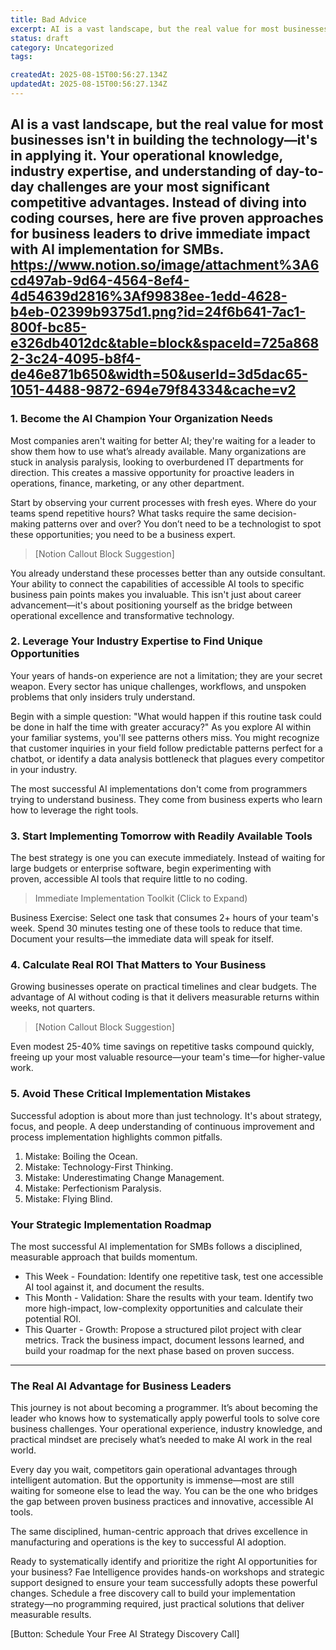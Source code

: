 ```yaml
---
title: Bad Advice
excerpt: AI is a vast landscape, but the real value for most businesses isn't in building the technology—it's in applying it. Your operational knowledge, indus...
status: draft
category: Uncategorized
tags:

createdAt: 2025-08-15T00:56:27.134Z
updatedAt: 2025-08-15T00:56:27.134Z
---
```


AI is a vast landscape, but the real value for most businesses isn't in building the technology—it's in applying it. Your operational knowledge, industry expertise, and understanding of day-to-day challenges are your most significant competitive advantages. Instead of diving into coding courses, here are five proven approaches for business leaders to drive immediate impact with AI implementation for SMBs.
https://www.notion.so/image/attachment%3A6cd497ab-9d64-4564-8ef4-4d54639d2816%3Af99838ee-1edd-4628-b4eb-02399b9375d1.png?id=24f6b641-7ac1-800f-bc85-e326db4012dc&table=block&spaceId=725a8682-3c24-4095-b8f4-de46e871b650&width=50&userId=3d5dac65-1051-4488-9872-694e79f84334&cache=v2
---

### 1. Become the AI Champion Your Organization Needs

Most companies aren't waiting for better AI; they're waiting for a leader to show them how to use what’s already available. Many organizations are stuck in analysis paralysis, looking to overburdened IT departments for direction. This creates a massive opportunity for proactive leaders in operations, finance, marketing, or any other department.

Start by observing your current processes with fresh eyes. Where do your teams spend repetitive hours? What tasks require the same decision-making patterns over and over? You don’t need to be a technologist to spot these opportunities; you need to be a business expert.

> [Notion Callout Block Suggestion]

You already understand these processes better than any outside consultant. Your ability to connect the capabilities of accessible AI tools to specific business pain points makes you invaluable. This isn't just about career advancement—it's about positioning yourself as the bridge between operational excellence and transformative technology.

### 2. Leverage Your Industry Expertise to Find Unique Opportunities

Your years of hands-on experience are not a limitation; they are your secret weapon. Every sector has unique challenges, workflows, and unspoken problems that only insiders truly understand.

Begin with a simple question: "What would happen if this routine task could be done in half the time with greater accuracy?" As you explore AI within your familiar systems, you'll see patterns others miss. You might recognize that customer inquiries in your field follow predictable patterns perfect for a chatbot, or identify a data analysis bottleneck that plagues every competitor in your industry.

The most successful AI implementations don't come from programmers trying to understand business. They come from business experts who learn how to leverage the right tools.

### 3. Start Implementing Tomorrow with Readily Available Tools

The best strategy is one you can execute immediately. Instead of waiting for large budgets or enterprise software, begin experimenting with proven, accessible AI tools that require little to no coding.

> Immediate Implementation Toolkit (Click to Expand)

Business Exercise: Select one task that consumes 2+ hours of your team's week. Spend 30 minutes testing one of these tools to reduce that time. Document your results—the immediate data will speak for itself.

### 4. Calculate Real ROI That Matters to Your Business

Growing businesses operate on practical timelines and clear budgets. The advantage of AI without coding is that it delivers measurable returns within weeks, not quarters.

> [Notion Callout Block Suggestion]

Even modest 25-40% time savings on repetitive tasks compound quickly, freeing up your most valuable resource—your team's time—for higher-value work.

### 5. Avoid These Critical Implementation Mistakes

Successful adoption is about more than just technology. It's about strategy, focus, and people. A deep understanding of continuous improvement and process implementation highlights common pitfalls.

1. Mistake: Boiling the Ocean.
1. Mistake: Technology-First Thinking.
1. Mistake: Underestimating Change Management.
1. Mistake: Perfectionism Paralysis.
1. Mistake: Flying Blind.
### Your Strategic Implementation Roadmap

The most successful AI implementation for SMBs follows a disciplined, measurable approach that builds momentum.

- This Week - Foundation: Identify one repetitive task, test one accessible AI tool against it, and document the results.
- This Month - Validation: Share the results with your team. Identify two more high-impact, low-complexity opportunities and calculate their potential ROI.
- This Quarter - Growth: Propose a structured pilot project with clear metrics. Track the business impact, document lessons learned, and build your roadmap for the next phase based on proven success.
---

### The Real AI Advantage for Business Leaders

This journey is not about becoming a programmer. It’s about becoming the leader who knows how to systematically apply powerful tools to solve core business challenges. Your operational experience, industry knowledge, and practical mindset are precisely what’s needed to make AI work in the real world.

Every day you wait, competitors gain operational advantages through intelligent automation. But the opportunity is immense—most are still waiting for someone else to lead the way. You can be the one who bridges the gap between proven business practices and innovative, accessible AI tools.

The same disciplined, human-centric approach that drives excellence in manufacturing and operations is the key to successful AI adoption.

Ready to systematically identify and prioritize the right AI opportunities for your business? Fae Intelligence provides hands-on workshops and strategic support designed to ensure your team successfully adopts these powerful changes. Schedule a free discovery call to build your implementation strategy—no programming required, just practical solutions that deliver measurable results.

[Button: Schedule Your Free AI Strategy Discovery Call]